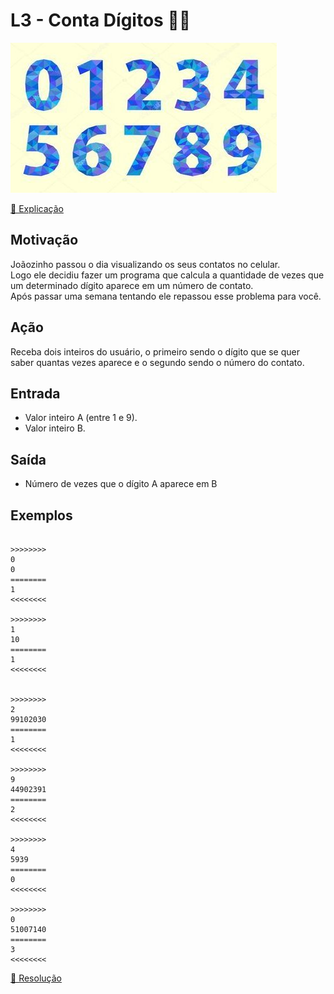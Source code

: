 # L3 - Conta Dígitos 🎥💎

![_](cover.jpg)

[🎥 Explicação](https://youtu.be/1zT-Y0Zb1K0)

## Motivação

Joãozinho passou o dia visualizando os seus contatos no celular.  
Logo ele decidiu fazer um programa que calcula a quantidade de vezes que um determinado dígito aparece em um número de contato.  
Após passar uma semana tentando ele repassou esse problema para você.  

## Ação

Receba dois inteiros do usuário, o primeiro sendo o dígito que se quer saber quantas vezes aparece e o segundo sendo o número do contato.

## Entrada

*   Valor inteiro A (entre 1 e 9).
*   Valor inteiro B.

## Saída

*   Número de vezes que o dígito A aparece em B  

## Exemplos

```

>>>>>>>>
0
0
========
1
<<<<<<<<

>>>>>>>>
1
10
========
1
<<<<<<<<


>>>>>>>>
2
99102030
========
1
<<<<<<<<

>>>>>>>>
9
44902391
========
2
<<<<<<<<

>>>>>>>>
4
5939
========
0
<<<<<<<<

>>>>>>>>
0
51007140
========
3
<<<<<<<<
```

[💎 Resolução](https://youtu.be/utRdA8SwBzA)